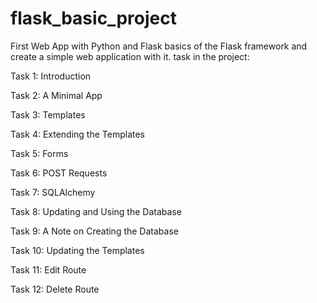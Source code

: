 # flask_basic_project

First Web App with Python and Flask
basics of the Flask framework and create a simple web application with it. 
task in the project:

Task 1: Introduction

Task 2: A Minimal App

Task 3: Templates

Task 4: Extending the Templates

Task 5: Forms

Task 6: POST Requests

Task 7: SQLAlchemy

Task 8: Updating and Using the Database

Task 9: A Note on Creating the Database

Task 10: Updating the Templates

Task 11: Edit Route

Task 12: Delete Route

